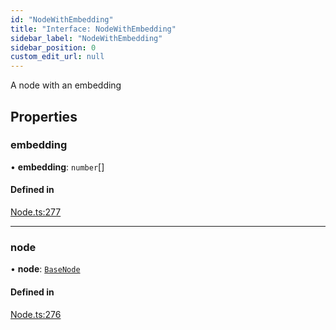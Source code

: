 ```yaml
---
id: "NodeWithEmbedding"
title: "Interface: NodeWithEmbedding"
sidebar_label: "NodeWithEmbedding"
sidebar_position: 0
custom_edit_url: null
---
```


A node with an embedding

## Properties

### embedding

• **embedding**: `number`[]

#### Defined in

[Node.ts:277](https://github.com/run-llama/LlamaIndexTS/blob/main/packages/core/src/Node.ts#L277)

___

### node

• **node**: [`BaseNode`](../classes/BaseNode.md)

#### Defined in

[Node.ts:276](https://github.com/run-llama/LlamaIndexTS/blob/main/packages/core/src/Node.ts#L276)
